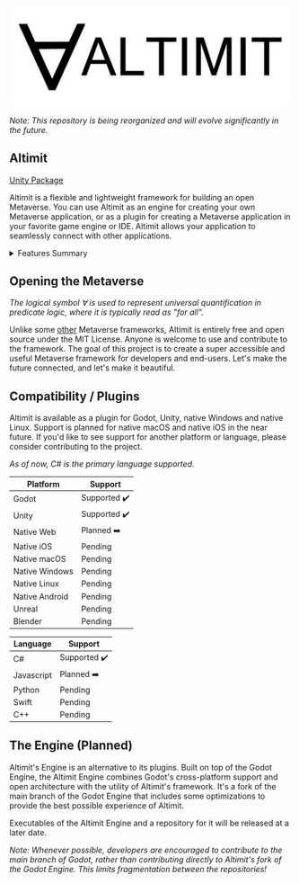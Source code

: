 <p align="center">
    <img src="logo.png" width="500" alt="Altimit Logo">
</p>

<i>Note: This repository is being reorganized and will evolve significantly in the future.</i>

## Altimit

[Unity Package](https://github.com/meridian-xr/altimit-unity)

Altimit is a flexible and lightweight framework for building an open Metaverse. You can use Altimit as an engine for creating your own Metaverse application, or as a plugin for creating a Metaverse application in your favorite game engine or IDE. Altimit allows your application to seamlessly connect with other applications.

<details>
 <summary>
 Features Summary
 </summary>
 
## Features

### Intuitive Replication
 
Describe the data you want synchronized between applications using basic property attributes, or a fluent API. Altimit's replication system will automatically network it.

```C#
[AType]
public class User
{

    [AProperty]
    public string FirstName { get; set; }
  
    [AProperty]
    public string LastName { get; set; }
  
    [AProperty]
    public string Email { get; set; }
  
    [AProperty]
    public string Password { get; set; }
  
}
```
### Serialization
 
Data is automatically cached locally and remotely.

### Seamless RPCs
 
Calling methods on remote classes is as intuitive as calling methods on local ones.
```C#
// The interface of a server
[AType]
public interface IServer
{

    [AMethod]
    Task<User> SignIn(string email, string password);
    
    [AMethod]
    Task Logout();
    
}

// On the client:
public class Client {

    public async void SignIn(string email, string password)
    {
        var myUser = await server.SignIn(email, password);
        ...
    }

}

// On the server:
public class Server : IServer {

    public async Task<User> SignIn(string email, string password)
    {
        ... // Return a user based on the provided email and password
        return user;
    }
 
}
```
### Distributed Computing
 
Built-in mesh networking enables versatile network architectures (centralized or decentralized).

### Animation
 
Create animations by specificying or recording changes in replicated data. Play back the changes.

### User Interfaces
 
Easily create complex, scalable, platform-agnostic user interfaces.
```C#
// Renders a sign-in screen on a client
[AType]
public class SignInView : View {

    [AProperty]
    string email { get; set; } = "";
  
    [AProperty]
    string password { get; set; } = "";

    protected override void Render()
    {
        AddChildren(
            new VList().AddChildren(
                new TextInput() { Placeholder = "Email" }.BindProperty(this, x=>x.email),
                new TextInput() { Placeholder = "Password", InputType = InputType.Password }.BindProperty(this, x=>x.password),
                new Button() { Label = "Sign In", OnClick = OnSignIn }
            )
        );
    }
    
    void OnSignIn()
    {
        client.SignIn(email, password);
    }
    
}

```
### Voice and Video
 
Altimit uses WebRTC to enable peer to peer connections, including voice and video streaming.

</details>

## Opening the Metaverse

<i>The logical symbol ∀ is used to represent universal quantification in predicate logic, where it is typically read as "for all".</i>

Unlike some [other](https://docs.omniverse.nvidia.com/prod_kit/common/NVIDIA_Omniverse_License_Agreement.html) Metaverse frameworks, Altimit is entirely free and open source under the MIT License. Anyone is welcome to use and contribute to the framework. The goal of this project is to create a super accessible and useful Metaverse framework for developers and end-users. Let's make the future connected, and let's make it beautiful.

## Compatibility / Plugins

Altimit is available as a plugin for Godot, Unity, native Windows and native Linux. Support is planned for native macOS and native iOS in the near future. If you'd like to see support for another platform or language, please consider contributing to the project.

 <i>As of now, C# is the primary language supported.</i>
 
Platform | Support |
--- | --- | 
Godot | Supported ✔️ |
Unity | Supported ✔️ |
Native Web | Planned ➡️ |
Native iOS | Pending |
Native macOS | Pending |
Native Windows | Pending |
Native Linux | Pending |
Native Android | Pending  |
Unreal | Pending |
Blender | Pending |

Language | Support |
--- | --- | 
C# | Supported ✔️ |
Javascript | Planned ➡️ |
Python | Pending |
Swift | Pending |
C++ | Pending |

## The Engine (Planned)

Altimit's Engine is an alternative to its plugins. Built on top of the Godot Engine, the Altimit Engine combines Godot's cross-platform support and open architecture with the utility of Altimit's framework. It's a fork of the main branch of the Godot Engine that includes some optimizations to provide the best possible experience of Altimit.
 
 Executables of the Altimit Engine and a repository for it will be released at a later date.

<i>Note: Whenever possible, developers are encouraged to contribute to the main branch of Godot, rather than contributing directly to Altimit's fork of the Godot Engine. This limits fragmentation between the repositories!</i>
